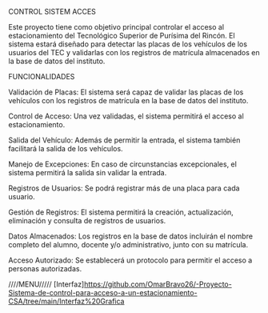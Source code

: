 CONTROL SISTEM ACCES

Este proyecto tiene como objetivo principal controlar el acceso al estacionamiento del Tecnológico Superior de Purísima del Rincón. El sistema estará diseñado para detectar las placas de los vehículos de los usuarios del TEC y validarlas con los registros de matrícula almacenados en la base de datos del instituto.

FUNCIONALIDADES



Validación de Placas: El sistema será capaz de validar las placas de los vehículos con los registros de matrícula en la base de datos del instituto.

Control de Acceso: Una vez validadas, el sistema permitirá el acceso al estacionamiento.

Salida del Vehículo: Además de permitir la entrada, el sistema también facilitará la salida de los vehículos.

Manejo de Excepciones: En caso de circunstancias excepcionales, el sistema permitirá la salida sin validar la entrada.

Registros de Usuarios: Se podrá registrar más de una placa para cada usuario.

Gestión de Registros: El sistema permitirá la creación, actualización, eliminación y consulta de registros de usuarios.

Datos Almacenados: Los registros en la base de datos incluirán el nombre completo del alumno, docente y/o administrativo, junto con su matrícula.

Acceso Autorizado: Se establecerá un protocolo para permitir el acceso a personas autorizadas.

////MENU/////
[Interfaz]https://github.com/OmarBravo26/-Proyecto-Sistema-de-control-para-acceso-a-un-estacionamiento-CSA/tree/main/Interfaz%20Grafica


